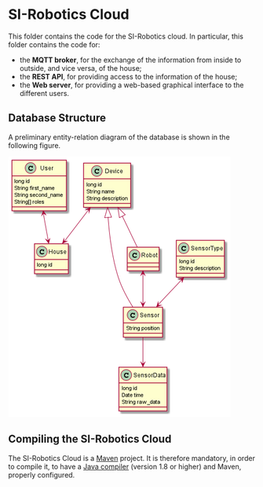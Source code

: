 # SI-Robotics Cloud

This folder contains the code for the SI-Robotics cloud. In particular, this folder contains the code for:

 - the **MQTT broker**, for the exchange of the information from inside to outside, and vice versa, of the house;
 - the **REST API**, for providing access to the information of the house;
 - the **Web server**, for providing a web-based graphical interface to the different users.

## Database Structure

A preliminary entity-relation diagram of the database is shown in the following figure.

![ER Diagram](docs/figs/db.png?raw=true "ER Diagram")

## Compiling the SI-Robotics Cloud

The SI-Robotics Cloud is a [Maven](https://maven.apache.org) project. It is therefore mandatory, in order to compile it, to have a [Java compiler](https://www.oracle.com/it/java/technologies/javase-downloads.html) (version 1.8 or higher) and Maven, properly configured.
